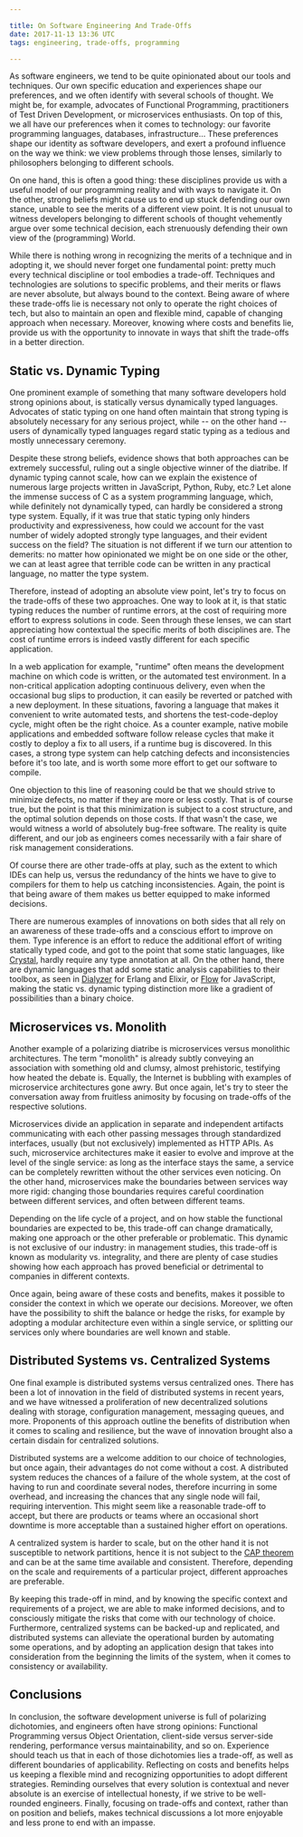 ```yaml
---

title: On Software Engineering And Trade-Offs
date: 2017-11-13 13:36 UTC
tags: engineering, trade-offs, programming

---
```


As software engineers, we tend to be quite opinionated about our tools and
techniques. Our own specific education and experiences shape our preferences,
and we often identify with several schools of thought. We might be, for example,
advocates of Functional Programming, practitioners of Test Driven Development,
or microservices enthusiasts. On top of this, we all have our preferences when
it comes to technology: our favorite programming languages, databases,
infrastructure… These preferences shape our identity as software developers,
and exert a profound influence on the way we think: we view problems through
those lenses, similarly to philosophers belonging to different schools.

On one hand, this is often a good thing: these disciplines provide us with a
useful model of our programming reality and with ways to navigate it. On the
other, strong beliefs might cause us to end up stuck defending our own stance,
unable to see the merits of a different view point. It is not unusual to witness
developers belonging to different schools of thought vehemently argue over some
technical decision, each strenuously defending their own view of the
(programming) World.

While there is nothing wrong in recognizing the merits of a technique and in
adopting it, we should never forget one fundamental point: pretty much every
technical discipline or tool embodies a trade-off. Techniques and technologies
are solutions to specific problems, and their merits or flaws are never
absolute, but always bound to the context. Being aware of where these trade-offs
lie is necessary not only to operate the right choices of tech, but also to
maintain an open and flexible mind, capable of changing approach when necessary.
Moreover, knowing where costs and benefits lie, provide us with the opportunity
to innovate in ways that shift the trade-offs in a better direction.

## Static vs. Dynamic Typing

One prominent example of something that many software developers hold strong
opinions about, is statically versus dynamically typed languages. Advocates of
static typing on one hand often maintain that strong typing is absolutely
necessary for any serious project, while -- on the other hand -- users of
dynamically typed languages regard static typing as a tedious and mostly
unnecessary ceremony.

Despite these strong beliefs, evidence shows that both approaches can be
extremely successful, ruling out a single objective winner of the diatribe. If
dynamic typing cannot scale, how can we explain the existence of numerous large
projects written in JavaScript, Python, Ruby, etc.? Let alone the immense
success of C as a system programming language, which, while definitely not
dynamically typed, can hardly be considered a strong type system. Equally, if it
was true that static typing only hinders productivity and expressiveness, how
could we account for the vast number of widely adopted strongly type languages,
and their evident success on the field? The situation is not different if we
turn our attention to demerits: no matter how opinionated we might be on one
side or the other, we can at least agree that terrible code can be written in
any practical language, no matter the type system.

Therefore, instead of adopting an absolute view point, let's try to focus
on the trade-offs of these two approaches. One way to look at it, is that static
typing reduces the number of runtime errors, at the cost of requiring more
effort to express solutions in code. Seen through these lenses, we can start
appreciating how contextual the specific merits of both disciplines are. The
cost of runtime errors is indeed vastly different for each specific application.

In a web application for example, "runtime" often means the development machine
on which code is written, or the automated test environment. In a non-critical
application adopting continuous delivery, even when the occasional bug slips to
production, it can easily be reverted or patched with a new deployment. In these
situations, favoring a language that makes it convenient to write automated
tests, and shortens the test-code-deploy cycle, might often be the right choice.
As a counter example, native mobile applications and embedded software follow
release cycles that make it costly to deploy a fix to all users, if a runtime
bug is discovered. In this cases, a strong type system can help catching defects
and inconsistencies before it's too late, and is worth some more effort to get
our software to compile.

One objection to this line of reasoning could be that we should strive to
minimize defects, no matter if they are more or less costly. That is of course
true, but the point is that this minimization is subject to a cost structure,
and the optimal solution depends on those costs. If that wasn't the case, we
would witness a world of absolutely bug-free software. The reality is quite
different, and our job as engineers comes necessarily with a fair share of risk
management considerations.

Of course there are other trade-offs at play, such as the extent to which IDEs
can help us, versus the redundancy of the hints we have to give to compilers for
them to help us catching inconsistencies. Again, the point is that being aware
of them makes us better equipped to make informed decisions.

There are numerous examples of innovations on both sides that all rely on an
awareness of these trade-offs and a conscious effort to improve on them. Type
inference is an effort to reduce the additional effort of writing statically
typed code, and got to the point that some static languages, like
[Crystal](https://crystal-lang.org/), hardly require any type annotation at all.
On the other hand, there are dynamic languages that add some static analysis
capabilities to their toolbox, as seen in
[Dialyzer](http://erlang.org/doc/man/dialyzer.html) for Erlang and Elixir, or
[Flow](https://flow.org/) for JavaScript, making the static vs. dynamic typing
distinction more like a gradient of possibilities than a binary choice.

## Microservices vs. Monolith

Another example of a polarizing diatribe is microservices versus monolithic
architectures. The term "monolith" is already subtly conveying an association
with something old and clumsy, almost prehistoric, testifying how heated the
debate is. Equally, the Internet is bubbling with examples of microservice
architectures gone awry. But once again, let's try to steer the conversation
away from fruitless animosity by focusing on trade-offs of the respective
solutions.

Microservices divide an application in separate and independent artifacts
communicating with each other passing messages through standardized interfaces,
usually (but not exclusively) implemented as HTTP APIs. As such, microservice
architectures make it easier to evolve and improve at the level of the single
service: as long as the interface stays the same, a service can be completely
rewritten without the other services even noticing. On the other hand,
microservices make the boundaries between services way more rigid: changing
those boundaries requires careful coordination between different services, and
often between different teams.

Depending on the life cycle of a project, and on how stable the functional
boundaries are expected to be, this trade-off can change dramatically, making
one approach or the other preferable or problematic. This dynamic is not
exclusive of our industry: in management studies, this trade-off is known as
modularity vs. integrality, and there are plenty of case studies showing how
each approach has proved beneficial or detrimental to companies in different
contexts.

Once again, being aware of these costs and benefits, makes it possible to
consider the context in which we operate our decisions. Moreover, we often have
the possibility to shift the balance or hedge the risks, for example by adopting
a modular architecture even within a single service, or splitting our services
only where boundaries are well known and stable.

## Distributed Systems vs. Centralized Systems

One final example is distributed systems versus centralized ones. There has been
a lot of innovation in the field of distributed systems in recent years, and we
have witnessed a proliferation of new decentralized solutions dealing with
storage, configuration management, messaging queues, and more. Proponents of
this approach outline the benefits of distribution when it comes to scaling and
resilience, but the wave of innovation brought also a certain disdain for
centralized solutions.

Distributed systems are a welcome addition to our choice of technologies, but
once again, their advantages do not come without a cost. A distributed system
reduces the chances of a failure of the whole system, at the cost of having to
run and coordinate several nodes, therefore incurring in some overhead, and
increasing the chances that any single node will fail, requiring intervention.
This might seem like a reasonable trade-off to accept, but there are products or
teams where an occasional short downtime is more acceptable than a sustained
higher effort on operations.

A centralized system is harder to scale, but on the other hand it is not
susceptible to network partitions, hence it is not subject to the [CAP
theorem](https://en.wikipedia.org/wiki/CAP_theorem) and can be at the same time
available and consistent. Therefore, depending on the scale and requirements of
a particular project, different approaches are preferable.

By keeping this trade-off in mind, and by knowing the specific context and
requirements of a project, we are able to make informed decisions, and to
consciously mitigate the risks that come with our technology of choice.
Furthermore, centralized systems can be backed-up and replicated, and
distributed systems can alleviate the operational burden by automating some
operations, and by adopting an application design that takes into consideration
from the beginning the limits of the system, when it comes to consistency or
availability.

## Conclusions

In conclusion, the software development universe is full of polarizing
dichotomies, and engineers often have strong opinions: Functional Programming
versus Object Orientation, client-side versus server-side rendering, performance
versus maintainability, and so on. Experience should teach us that in each of
those dichotomies lies a trade-off, as well as different boundaries of
applicability. Reflecting on costs and benefits helps us keeping a flexible mind
and recognizing opportunities to adopt different strategies. Reminding ourselves
that every solution is contextual and never absolute is an exercise of
intellectual honesty, if we strive to be well-rounded engineers. Finally,
focusing on trade-offs and context, rather than on position and beliefs, makes
technical discussions a lot more enjoyable and less prone to end with an
impasse.
